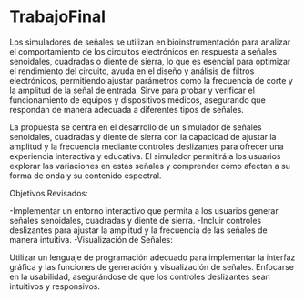 # TrabajoFinal
Los simuladores de señales se utilizan en bioinstrumentación para analizar el comportamiento de los circuitos electrónicos en respuesta a señales senoidales, cuadradas o diente de sierra, lo que es esencial para optimizar el rendimiento del circuito, ayuda en el diseño y análisis de filtros electrónicos, permitiendo ajustar parámetros como la frecuencia de corte y la amplitud de la señal de entrada, Sirve para probar y verificar el funcionamiento de equipos y dispositivos médicos, asegurando que respondan de manera adecuada a diferentes tipos de señales.

La propuesta se centra en el desarrollo de un simulador de señales senoidales, cuadradas y diente de sierra con la capacidad de ajustar la amplitud y la frecuencia mediante controles deslizantes para ofrecer una experiencia interactiva y educativa. El simulador permitirá a los usuarios explorar las variaciones en estas señales y comprender cómo afectan a su forma de onda y su contenido espectral.

Objetivos Revisados:

-Implementar un entorno interactivo que permita a los usuarios generar señales senoidales, cuadradas y diente de sierra.
-Incluir controles deslizantes para ajustar la amplitud y la frecuencia de las señales de manera intuitiva.
-Visualización de Señales:

Utilizar un lenguaje de programación adecuado para implementar la interfaz gráfica y las funciones de generación y visualización de señales.
Enfocarse en la usabilidad, asegurándose de que los controles deslizantes sean intuitivos y responsivos.

